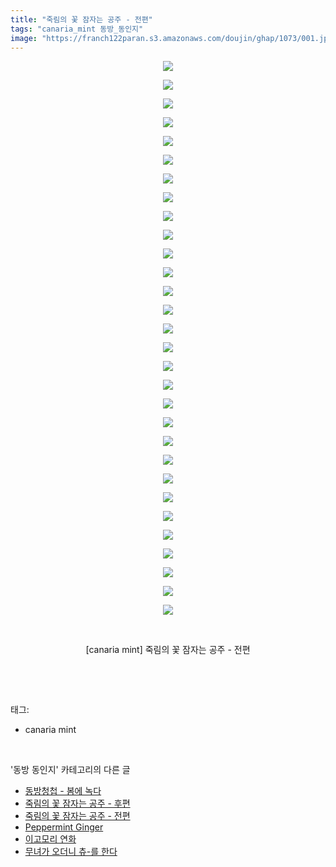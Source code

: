```yaml
---
title: "죽림의 꽃 잠자는 공주 - 전편"
tags: "canaria_mint 동방_동인지"
image: "https://franch122paran.s3.amazonaws.com/doujin/ghap/1073/001.jpg"
---
```

<div class="article">
<p style="text-align: center; clear: none; float: none;"><img src="{{ site.imgserver7 }}/ghap/1073/001.jpg"/></p>
<p style="text-align: center; clear: none; float: none;"><img src="{{ site.imgserver7 }}/ghap/1073/002.jpg"/></p>
<p style="text-align: center; clear: none; float: none;"><img src="{{ site.imgserver7 }}/ghap/1073/003.jpg"/></p>
<p style="text-align: center; clear: none; float: none;"><img src="{{ site.imgserver7 }}/ghap/1073/004.jpg"/></p>
<p style="text-align: center; clear: none; float: none;"><img src="{{ site.imgserver7 }}/ghap/1073/005.jpg"/></p>
<p style="text-align: center; clear: none; float: none;"><img src="{{ site.imgserver7 }}/ghap/1073/006.jpg"/></p>
<p style="text-align: center; clear: none; float: none;"><img src="{{ site.imgserver7 }}/ghap/1073/007.jpg"/></p>
<p style="text-align: center; clear: none; float: none;"><img src="{{ site.imgserver7 }}/ghap/1073/008.jpg"/></p>
<p style="text-align: center; clear: none; float: none;"><img src="{{ site.imgserver7 }}/ghap/1073/009.jpg"/></p>
<p style="text-align: center; clear: none; float: none;"><img src="{{ site.imgserver7 }}/ghap/1073/010.jpg"/></p>
<p style="text-align: center; clear: none; float: none;"><img src="{{ site.imgserver7 }}/ghap/1073/011.jpg"/></p>
<p style="text-align: center; clear: none; float: none;"><img src="{{ site.imgserver7 }}/ghap/1073/012.jpg"/></p>
<p style="text-align: center; clear: none; float: none;"><img src="{{ site.imgserver7 }}/ghap/1073/013.jpg"/></p>
<p style="text-align: center; clear: none; float: none;"><img src="{{ site.imgserver7 }}/ghap/1073/014.jpg"/></p>
<p style="text-align: center; clear: none; float: none;"><img src="{{ site.imgserver7 }}/ghap/1073/015.jpg"/></p>
<p style="text-align: center; clear: none; float: none;"><img src="{{ site.imgserver7 }}/ghap/1073/016.jpg"/></p>
<p style="text-align: center; clear: none; float: none;"><img src="{{ site.imgserver7 }}/ghap/1073/017.jpg"/></p>
<p style="text-align: center; clear: none; float: none;"><img src="{{ site.imgserver7 }}/ghap/1073/018.jpg"/></p>
<p style="text-align: center; clear: none; float: none;"><img src="{{ site.imgserver7 }}/ghap/1073/019.jpg"/></p>
<p style="text-align: center; clear: none; float: none;"><img src="{{ site.imgserver7 }}/ghap/1073/020.jpg"/></p>
<p style="text-align: center; clear: none; float: none;"><img src="{{ site.imgserver7 }}/ghap/1073/021.jpg"/></p>
<p style="text-align: center; clear: none; float: none;"><img src="{{ site.imgserver7 }}/ghap/1073/022.jpg"/></p>
<p style="text-align: center; clear: none; float: none;"><img src="{{ site.imgserver7 }}/ghap/1073/023.jpg"/></p>
<p style="text-align: center; clear: none; float: none;"><img src="{{ site.imgserver7 }}/ghap/1073/024.jpg"/></p>
<p style="text-align: center; clear: none; float: none;"><img src="{{ site.imgserver7 }}/ghap/1073/025.jpg"/></p>
<p style="text-align: center; clear: none; float: none;"><img src="{{ site.imgserver7 }}/ghap/1073/026.jpg"/></p>
<p style="text-align: center; clear: none; float: none;"><img src="{{ site.imgserver7 }}/ghap/1073/027.jpg"/></p>
<p style="text-align: center; clear: none; float: none;"><img src="{{ site.imgserver7 }}/ghap/1073/028.jpg"/></p>
<p style="text-align: center; clear: none; float: none;"><img src="{{ site.imgserver7 }}/ghap/1073/029.jpg"/></p>
<p style="text-align: center; clear: none; float: none;"><img src="{{ site.imgserver7 }}/ghap/1073/030.jpg"/></p>
<p style="text-align: center; clear: none; float: none;"><br/></p>
<p style="text-align: center; clear: none; float: none;">[canaria mint] 죽림의 꽃 잠자는 공주 - 전편</p>
<p><br/></p>
</div><br/>
<div class="tagTrail">
<p>태그: </p>
<ul>
<li>canaria mint</li>
</ul>
</div><br/>
<div class="another">
<p>'동방 동인지' 카테고리의 다른 글</p>
<ul>
<li><a href="/ghap_1075">동방청첩 - 봄에 녹다</a></li>
<li><a href="/ghap_1074">죽림의 꽃 잠자는 공주 - 후편</a></li>
<li><a href="/ghap_1073">죽림의 꽃 잠자는 공주 - 전편</a></li>
<li><a href="/ghap_1072">Peppermint Ginger</a></li>
<li><a href="/ghap_1071">이고모리 연화</a></li>
<li><a href="/ghap_1070">무녀가 오더니 츄-를 한다</a></li>
</ul>
</div><br/>
<div class="cb_module cb_fluid">
<div class="cb_wrt cb_profile">
</div><!-- commentList close -->
</div><br/>
